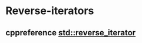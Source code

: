 # Reverse-iterators



## cppreference [std::reverse_iterator](https://en.cppreference.com/w/cpp/iterator/reverse_iterator)